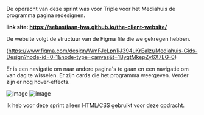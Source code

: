 De opdracht van deze sprint was voor Triple voor het Mediahuis de programma pagina redesignen.

**link site: https://sebastiaan-hva.github.io/the-client-website/**


De website volgt de structuur van de Figma file die we gekregen hebben. 


(https://www.figma.com/design/WmFJeLpn1iJ394uKrEalzr/Mediahuis-Gids-Design?node-id=0-1&node-type=canvas&t=1ByqtMkepZy6X7EG-0)


Er is een navigatie om naar andere pagina's te gaan en een navigatie om van dag te wisselen.
Er zijn cards die het programma weergeven. Verder zijn er nog hover-effects.


![image](https://github.com/user-attachments/assets/e66ce85c-3d17-48e9-9850-2cadd1abe0bd)
![image](https://github.com/user-attachments/assets/49a4021b-99cd-40a3-a70e-15df8a877583)


Ik heb voor deze sprint alleen HTML/CSS gebruikt voor deze opdracht.
